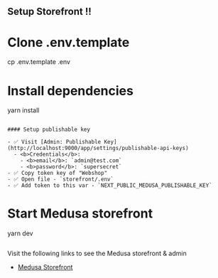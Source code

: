 ## Setup Storefront !!

# Clone .env.template

cp .env.template .env

# Install dependencies

yarn install

```

#### Setup publishable key

- ✅ Visit [Admin: Publishable Key](http://localhost:9000/app/settings/publishable-api-keys)
  - <b>Credentials</b>:
    - <b>email</b>: `admin@test.com`
    - <b>password</b>: `supersecret`
- ✅ Copy token key of "Webshop"
- ✅ Open file - `storefront/.env`
- ✅ Add token to this var - `NEXT_PUBLIC_MEDUSA_PUBLISHABLE_KEY`

```

# Start Medusa storefront

yarn dev

```

```

Visit the following links to see the Medusa storefront & admin

- [Medusa Storefront](http://localhost:8000)
